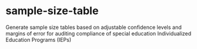 # sample-size-table
Generate sample size tables based on adjustable confidence levels and margins of error for auditing compliance of special education Individualized Education Programs (IEPs)
